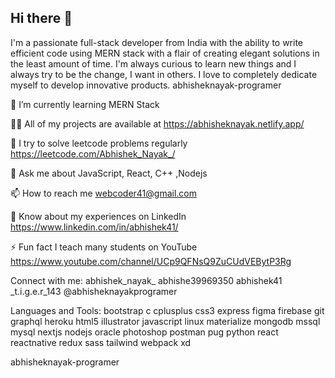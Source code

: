 ## Hi there 👋

I'm a passionate full-stack developer from India with the ability to write efficient code using MERN stack with a flair of creating elegant solutions in the least amount of time. I'm always curious to learn new things and I always try to be the change, I want in others. I love to completely dedicate myself to develop innovative products.
abhisheknayak-programer

🌱 I’m currently learning MERN Stack

👨‍💻 All of my projects are available at https://abhisheknayak.netlify.app/

📝 I try to solve leetcode problems regularly https://leetcode.com/Abhishek_Nayak_/

💬 Ask me about JavaScript, React, C++ ,Nodejs

📫 How to reach me webcoder41@gmail.com

📄 Know about my experiences on LinkedIn https://www.linkedin.com/in/abhishek41/

⚡ Fun fact I teach many students on YouTube https://www.youtube.com/channel/UCp9QFNsQ9ZuCUdVEBytP3Rg

Connect with me:
abhishek_nayak_ abhishe39969350 abhishek41 _t.i.g.e.r_143 @abhisheknayakprogramer

Languages and Tools:
bootstrap c cplusplus css3 express figma firebase git graphql heroku html5 illustrator javascript linux materialize mongodb mssql mysql nextjs nodejs oracle photoshop postman pug python react reactnative redux sass tailwind webpack xd

abhisheknayak-programer
